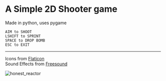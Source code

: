 # A Simple 2D Shooter game
Made in python, uses pygame


`
AIM to SHOOT
`<br>
`
LSHIFT to SPRINT
`<br>
`
SPACE to DROP BOMB
`<br>
`
ESC to EXIT
`


____
Icons from <a href="https://www.flaticon.com/free-icons/" title="icons">Flaticon</a><br>
Sound Effects from <a href="https://www.freesound.org" title="icons">Freesound</a>


![honest_reactor](https://raup.s-ul.eu/3gXzrQ5W)
